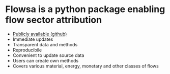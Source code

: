 # Flowsa is a python package enabling flow sector attribution
- [Publicly available (github)](https://github.com/USEPA/flowsa)
- Immediate updates
- Transparent data and methods
- Reproducibile
- Convenient to update source data
- Users can create own methods
- Covers various material, energy, monetary and other classes of flows
